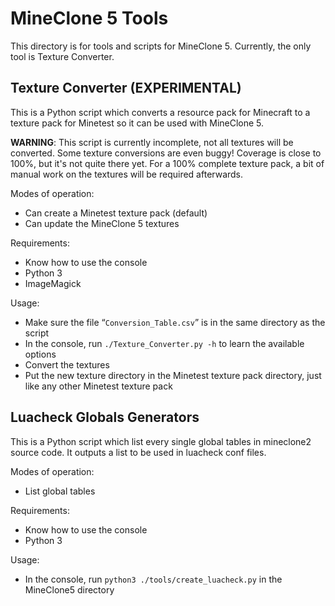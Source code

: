 # MineClone 5 Tools
This directory is for tools and scripts for MineClone 5.
Currently, the only tool is Texture Converter.

## Texture Converter (EXPERIMENTAL)
This is a Python script which converts a resource pack for Minecraft to
a texture pack for Minetest so it can be used with MineClone 5.

**WARNING**: This script is currently incomplete, not all textures will be
converted. Some texture conversions are even buggy!
Coverage is close to 100%, but it's not quite there yet.
For a 100% complete texture pack, a bit of manual work on the textures
will be required afterwards.

Modes of operation:
- Can create a Minetest texture pack (default)
- Can update the MineClone 5 textures

Requirements:
- Know how to use the console
- Python 3
- ImageMagick

Usage:
- Make sure the file “`Conversion_Table.csv`” is in the same directory as the script
- In the console, run `./Texture_Converter.py -h` to learn the available options
- Convert the textures
- Put the new texture directory in the Minetest texture pack directory, just like
  any other Minetest texture pack

## Luacheck Globals Generators
This is a Python script which list every single global tables in mineclone2 source code.
It outputs a list to be used in luacheck conf files. 

Modes of operation:
- List global tables

Requirements:
- Know how to use the console
- Python 3

Usage:
- In the console, run `python3 ./tools/create_luacheck.py` in the MineClone5 directory
